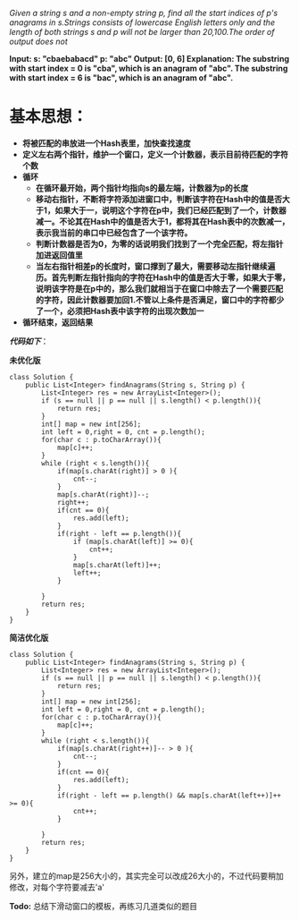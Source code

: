 *Given a string s and a non-empty string p, find all the start indices of p's anagrams in s.Strings consists of lowercase English letters only and the length of both strings s and p will not be larger than 20,100.The order of output does not*

**Input:
s: "cbaebabacd" p: "abc"
Output:
[0, 6]
Explanation:
The substring with start index = 0 is "cba", which is an anagram of "abc".
The substring with start index = 6 is "bac", which is an anagram of "abc".**

# 基本思想：
- **将被匹配的串放进一个Hash表里，加快查找速度**
- **定义左右两个指针，维护一个窗口，定义一个计数器，表示目前待匹配的字符个数**
- **循环**
    - **在循环最开始，两个指针均指向s的最左端，计数器为p的长度**
    - **移动右指针，不断将字符添加进窗口中，判断该字符在Hash中的值是否大于1，如果大于一，说明这个字符在p中，我们已经匹配到了一个，计数器减一。不论其在Hash中的值是否大于1，都将其在Hash表中的次数减一，表示我当前的串口中已经包含了一个该字符。**
    - **判断计数器是否为0，为零的话说明我们找到了一个完全匹配，将左指针加进返回值里**
    - **当左右指针相差p的长度时，窗口撑到了最大，需要移动左指针继续遍历。首先判断左指针指向的字符在Hash中的值是否大于零，如果大于零，说明该字符是在p中的，那么我们就相当于在窗口中除去了一个需要匹配的字符，因此计数器要加回1.不管以上条件是否满足，窗口中的字符都少了一个，必须把Hash表中该字符的出现次数加一**
- **循环结束，返回结果**

***代码如下***：

**未优化版**
```
class Solution {
    public List<Integer> findAnagrams(String s, String p) {
        List<Integer> res = new ArrayList<Integer>();
        if (s == null || p == null || s.length() < p.length()){
            return res;
        }
        int[] map = new int[256];
        int left = 0,right = 0, cnt = p.length();
        for(char c : p.toCharArray()){
            map[c]++;
        }
        while (right < s.length()){
            if(map[s.charAt(right)] > 0 ){
                cnt--;
            }
            map[s.charAt(right)]--;
            right++;
            if(cnt == 0){
                res.add(left);
            }
            if(right - left == p.length()){
                if (map[s.charAt(left)] >= 0){
                    cnt++;
                }
                map[s.charAt(left)]++;
                left++;
            }
            
        }
        return res;
    }
}
```
**简洁优化版**
```
class Solution {
    public List<Integer> findAnagrams(String s, String p) {
        List<Integer> res = new ArrayList<Integer>();
        if (s == null || p == null || s.length() < p.length()){
            return res;
        }
        int[] map = new int[256];
        int left = 0,right = 0, cnt = p.length();
        for(char c : p.toCharArray()){
            map[c]++;
        }
        while (right < s.length()){
            if(map[s.charAt(right++)]-- > 0 ){
                cnt--;
            }
            if(cnt == 0){
                res.add(left);
            }
            if(right - left == p.length() && map[s.charAt(left++)]++ >= 0){
                cnt++;
            }
            
        }
        return res;
    }
}
```

另外，建立的map是256大小的，其实完全可以改成26大小的，不过代码要稍加修改，对每个字符要减去'a'

**Todo:**
    总结下滑动窗口的模板，再练习几道类似的题目
